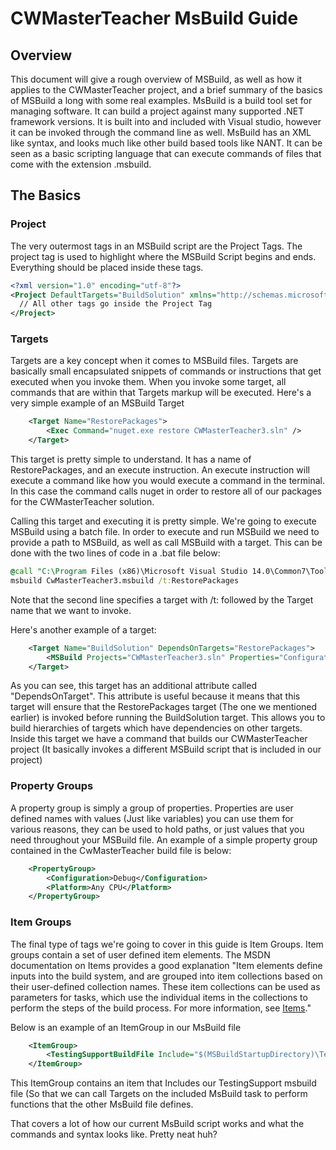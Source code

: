 # CWMasterTeacher MsBuild Guide

## Overview
This document will give a rough overview of MSBuild, as well as how it applies to the CWMasterTeacher project, and a brief summary of the basics of MSBuild a long with some real examples.  MsBuild is a build tool set for managing software.  It can build a project against many supported .NET framework versions.  It is built into and included with Visual studio, however it can be invoked through the command line as well.  MsBuild has an XML like syntax, and looks much like other build based tools like NANT.  It can be seen as a basic scripting language that can execute commands of files that come with the extension .msbuild.


## The Basics

### Project
The very outermost tags in an MSBuild script are the Project Tags.  The project tag is used to highlight where the MSBuild Script begins and ends.  Everything should be placed inside these tags. 

```xml
<?xml version="1.0" encoding="utf-8"?>
<Project DefaultTargets="BuildSolution" xmlns="http://schemas.microsoft.com/developer/msbuild/2003">
  // All other tags go inside the Project Tag
</Project>
```

### Targets 
Targets are a key concept when it comes to MSBuild files.  Targets are basically small encapsulated snippets of commands or instructions that get executed when you invoke them.  When you invoke some target, all commands that are within that Targets markup will be executed.  Here's a very simple example of an MSBuild Target

```xml
	<Target Name="RestorePackages">
		<Exec Command="nuget.exe restore CWMasterTeacher3.sln" />
	</Target>
```
This target is pretty simple to understand.  It has a name of RestorePackages, and an execute instruction.  An execute instruction will execute a command like how you would execute a command in the terminal.  In this case the command calls nuget in order to restore all of our packages for the CWMasterTeacher solution.  

Calling this target and executing it is pretty simple.  We're going to execute MSBuild using a batch file.  In order to execute and run MSBuild we need to provide a path to MSBuild, as well as call MSBuild with a target.  This can be done with the two lines of code in a .bat file below:

```bat
@call "C:\Program Files (x86)\Microsoft Visual Studio 14.0\Common7\Tools\VsMSBuildCmd.bat"
msbuild CwMasterTeacher3.msbuild /t:RestorePackages
```
Note that the second line specifies a target with /t: followed by the Target name that we want to invoke. 

Here's another example of a target:

```xml
	<Target Name="BuildSolution" DependsOnTargets="RestorePackages">
		<MSBuild Projects="CWMasterTeacher3.sln" Properties="Configuration=$(Configuration);Platform=$(Platform)"/>
	</Target>
```
As you can see, this target has an additional attribute called "DependsOnTarget".  This attribute is useful because it means that this target will ensure that the RestorePackages target (The one we mentioned earlier) is invoked before running the BuildSolution target.  This allows you to build hierarchies of targets which have dependencies on other targets.  Inside this target we have a command that builds our CWMasterTeacher project (It basically invokes a different MSBuild script that is included in our project)  

### Property Groups
A property group is simply a group of properties.  Properties are user defined names with values (Just like variables) you can use them for various reasons, they can be used to hold paths, or just values that you need throughout your MSBuild file.  An example of a simple property group contained in the CwMasterTeacher build file is below:

```xml
	<PropertyGroup>
		<Configuration>Debug</Configuration>
		<Platform>Any CPU</Platform>
	</PropertyGroup>
```

### Item Groups
The final type of tags we're going to cover in this guide is Item Groups.  Item groups contain a set of user defined item elements.  The MSDN documentation on Items provides a good explanation "Item elements define inputs into the build system, and are grouped into item collections based on their user-defined collection names. These item collections can be used as parameters for tasks, which use the individual items in the collections to perform the steps of the build process. For more information, see [Items](https://msdn.microsoft.com/en-us/library/ms171453.aspx)." 

Below is an example of an ItemGroup in our MsBuild file
```xml
	<ItemGroup>
		<TestingSupportBuildFile Include="$(MSBuildStartupDirectory)\TestingSupport.msbuild" />
	</ItemGroup>
```
This ItemGroup contains an item that Includes our TestingSupport msbuild file (So that we can call Targets on the included MsBuild task to perform functions that the other MsBuild file defines. 

That covers a lot of how our current MsBuild script works and what the commands and syntax looks like.  Pretty neat huh?  



